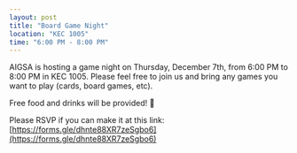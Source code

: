```yaml
---
layout: post
title: "Board Game Night"
location: "KEC 1005"
time: "6:00 PM - 8:00 PM"
---
```

AIGSA is hosting a game night on Thursday, December  7th, from 6:00 PM to 8:00 PM in KEC 1005. Please feel free to join us and bring any games you want to play (cards, board games, etc).

Free food and drinks will be provided! 🌯 

Please RSVP if you can make it at this link: 
[https://forms.gle/dhnte88XR7zeSgbo6](https://forms.gle/dhnte88XR7zeSgbo6)
